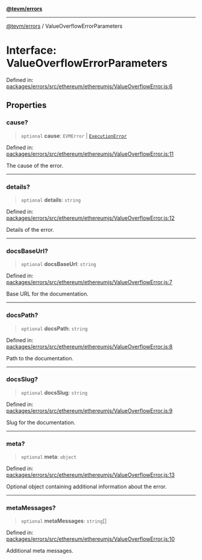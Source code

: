 [**@tevm/errors**](../README.md)

***

[@tevm/errors](../globals.md) / ValueOverflowErrorParameters

# Interface: ValueOverflowErrorParameters

Defined in: [packages/errors/src/ethereum/ethereumjs/ValueOverflowError.js:6](https://github.com/evmts/tevm-monorepo/blob/main/packages/errors/src/ethereum/ethereumjs/ValueOverflowError.js#L6)

## Properties

### cause?

> `optional` **cause**: `EVMError` \| [`ExecutionError`](../classes/ExecutionError.md)

Defined in: [packages/errors/src/ethereum/ethereumjs/ValueOverflowError.js:11](https://github.com/evmts/tevm-monorepo/blob/main/packages/errors/src/ethereum/ethereumjs/ValueOverflowError.js#L11)

The cause of the error.

***

### details?

> `optional` **details**: `string`

Defined in: [packages/errors/src/ethereum/ethereumjs/ValueOverflowError.js:12](https://github.com/evmts/tevm-monorepo/blob/main/packages/errors/src/ethereum/ethereumjs/ValueOverflowError.js#L12)

Details of the error.

***

### docsBaseUrl?

> `optional` **docsBaseUrl**: `string`

Defined in: [packages/errors/src/ethereum/ethereumjs/ValueOverflowError.js:7](https://github.com/evmts/tevm-monorepo/blob/main/packages/errors/src/ethereum/ethereumjs/ValueOverflowError.js#L7)

Base URL for the documentation.

***

### docsPath?

> `optional` **docsPath**: `string`

Defined in: [packages/errors/src/ethereum/ethereumjs/ValueOverflowError.js:8](https://github.com/evmts/tevm-monorepo/blob/main/packages/errors/src/ethereum/ethereumjs/ValueOverflowError.js#L8)

Path to the documentation.

***

### docsSlug?

> `optional` **docsSlug**: `string`

Defined in: [packages/errors/src/ethereum/ethereumjs/ValueOverflowError.js:9](https://github.com/evmts/tevm-monorepo/blob/main/packages/errors/src/ethereum/ethereumjs/ValueOverflowError.js#L9)

Slug for the documentation.

***

### meta?

> `optional` **meta**: `object`

Defined in: [packages/errors/src/ethereum/ethereumjs/ValueOverflowError.js:13](https://github.com/evmts/tevm-monorepo/blob/main/packages/errors/src/ethereum/ethereumjs/ValueOverflowError.js#L13)

Optional object containing additional information about the error.

***

### metaMessages?

> `optional` **metaMessages**: `string`[]

Defined in: [packages/errors/src/ethereum/ethereumjs/ValueOverflowError.js:10](https://github.com/evmts/tevm-monorepo/blob/main/packages/errors/src/ethereum/ethereumjs/ValueOverflowError.js#L10)

Additional meta messages.
